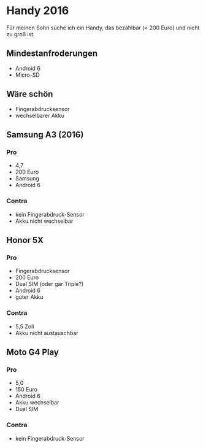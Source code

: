 # Handy 2016

Für meinen Sohn suche ich ein Handy, das bezahlbar (< 200 Euro) und nicht zu groß ist.

## Mindestanfroderungen

* Android 6
* Micro-SD

## Wäre schön

* Fingerabdrucksensor
* wechselbarer Akku

## Samsung A3 (2016)

### Pro

* 4,7
* 200 Euro
* Samsung
* Android 6

### Contra

* kein Fingerabdruck-Sensor
* Akku nicht wechselbar

## Honor 5X

### Pro

* Fingerabdrucksensor
* 200 Euro
* Dual SIM (oder gar Triple?)
* Android 6
* guter Akku

### Contra

* 5,5 Zoll
* Akku nicht austauschbar

## Moto G4 Play

### Pro

* 5,0 
* 150 Euro
* Android 6
* Akku wechselbar
* Dual SIM

### Contra

* kein Fingerabdruck-Sensor